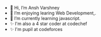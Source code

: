 - 👋 Hi, I’m Ansh Varshney
- 👀 I’m enjoying learing Web Development,.
- 🌱 I’m currently learning javascript.
- ✨ I'm also a 4 star coder at codechef
- ✨ I'm pupil at codeforces

<!---
AnshVarshney/AnshVarshney is a ✨ special ✨ repository because its `README.md` (this file) appears on your GitHub profile.
You can click the Preview link to take a look at your changes.
--->
